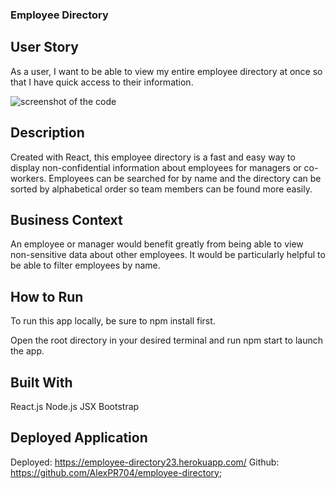 ### Employee Directory

## User Story

As a user, I want to be able to view my entire employee directory at once so that I have quick access to their information.

![screenshot of the code](images/gif.gif)

## Description

Created with React, this employee directory is a fast and easy way to display non-confidential information about employees for managers or co-workers. Employees can be searched for by name and the directory can be sorted by alphabetical order so team members can be found more easily.

## Business Context

An employee or manager would benefit greatly from being able to view non-sensitive data about other employees. It would be particularly helpful to be able to filter employees by name.

## How to Run

To run this app locally, be sure to npm install first.

Open the root directory in your desired terminal and run npm start to launch the app.

## Built With
React.js
Node.js
JSX
Bootstrap

## Deployed Application
Deployed: https://employee-directory23.herokuapp.com/
Github: https://github.com/AlexPR704/employee-directory;
